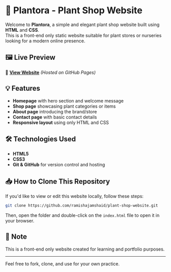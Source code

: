 # 🌿 Plantora - Plant Shop Website

Welcome to **Plantora**, a simple and elegant plant shop website built using **HTML** and **CSS**.  
This is a front-end only static website suitable for plant stores or nurseries looking for a modern online presence.

## 🖼 Live Preview
🔗 **[View Website](https://ramishajamshaid.github.io/plant-shop-website/)**
*(Hosted on GitHub Pages)*

## 💡 Features

- **Homepage** with hero section and welcome message
- **Shop page** showcasing plant categories or items
- **About page** introducing the brand/store
- **Contact page** with basic contact details
- **Responsive layout** using only HTML and CSS

## 🛠 Technologies Used

- **HTML5**
- **CSS3**
- **Git & GitHub** for version control and hosting

## 📥 How to Clone This Repository

If you'd like to view or edit this website locally, follow these steps:

```bash
git clone https://github.com/ramishajamshaid/plant-shop-website.git
```

Then, open the folder and double-click on the `index.html` file to open it in your browser.

## 📌 Note

This is a front-end only website created for learning and portfolio purposes.

---

Feel free to fork, clone, and use for your own practice.
